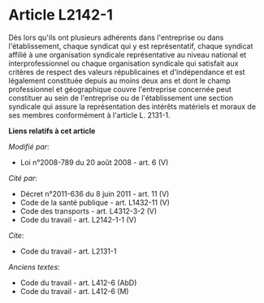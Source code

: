 # Article L2142-1

Dès lors qu'ils ont plusieurs adhérents dans l'entreprise ou dans l'établissement, chaque syndicat qui y est représentatif,
chaque syndicat affilié à une organisation syndicale représentative au niveau national et interprofessionnel ou chaque
organisation syndicale qui satisfait aux critères de respect des valeurs républicaines et d'indépendance et est légalement
constituée depuis au moins deux ans et dont le champ professionnel et géographique couvre l'entreprise concernée peut
constituer au sein de l'entreprise ou de l'établissement une section syndicale qui assure la représentation des intérêts
matériels et moraux de ses membres conformément à l'article L. 2131-1.

**Liens relatifs à cet article**

_Modifié par_:

  - Loi n°2008-789 du 20 août 2008 - art. 6 (V)

_Cité par_:

  - Décret n°2011-636 du 8 juin 2011 - art. 11 (V)
  - Code de la santé publique - art. L1432-11 (V)
  - Code des transports - art. L4312-3-2 (V)
  - Code du travail - art. L2142-1-1 (V)

_Cite_:

  - Code du travail - art. L2131-1

_Anciens textes_:

  - Code du travail - art. L412-6 (AbD)
  - Code du travail - art. L412-6 (M)
